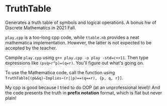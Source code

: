 # TruthTable

Generates a truth table of symbols and logical operations. A bonus hw of Discrete Mathematics in 2021 Fall.

`play.cpp` is a too-long cpp code, while `ttable.nb` provides a neat mathematica implementation. However, the latter is not expected to be accepted by the teacher.

Compile `play.cpp` using `g++ play.cpp -o play -std=c++11`. Then type expressions like `(pvq>r^p)=(q=r)`. You'll figure out what's going on.

To use the Mathematica code, call the function using `TruthTable[(p&&q)~Implies~(r||p)==(q==r), {p, q, r}]`.

My cpp is good because I tried to do OOP (at an unprofessional level)! And the code presents the truth in **prefix notation** format, which is flat but never plain!
